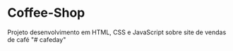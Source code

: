 # Coffee-Shop
Projeto desenvolvimento em HTML, CSS e JavaScript sobre site de vendas de café 
"# cafeday" 
